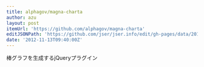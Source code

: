 ```yaml
---
title: alphagov/magna-charta
author: azu
layout: post
itemUrl: 'https://github.com/alphagov/magna-charta'
editJSONPath: 'https://github.com/jser/jser.info/edit/gh-pages/data/2012/11/index.json'
date: '2012-11-13T09:40:00Z'
---
```

棒グラフを生成するjQueryプラグイン
